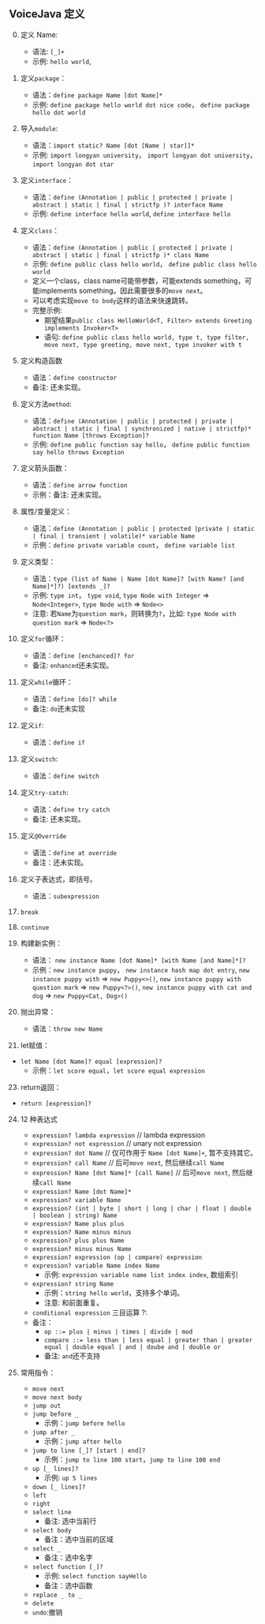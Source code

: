 ## VoiceJava 定义

0.  定义 Name:
    - 语法: `[_]+`
    - 示例: `hello world`,
1.  定义`package`：
    - 语法：`define package Name [dot Name]*`
    - 示例: `define package hello world dot nice code`， `define package hello dot world`
2.  导入`module`:
    - 语法：`import static? Name [dot [Name | star]]*`
    - 示例: `import longyan university`， `import longyan dot university`， `import longyan dot star`
3.  定义`interface`：
    - 语法：`define (Annotation | public | protected | private | abstract | static | final | strictfp )? interface Name`
    - 示例: `define interface hello world`, `define interface hello`
4.  定义`class`：
    - 语法：`define (Annotation | public | protected | private | abstract | static | final | strictfp )* class Name`
    - 示例: `define public class hello world`， `define public class hello world`
    - 定义一个class，class name可能带参数，可能extends something，可能implements something。因此需要很多的`move next`。
    - 可以考虑实现`move to body`这样的语法来快速跳转。
    - 完整示例: 
      - 期望结果`public class HelloWorld<T, Filter> extends Greeting implements Invoker<T>`
      - 语句: `define public class hello world, type t, type filter, move next, type greeting, move next, type invoker with t`
5.  定义构造函数
    - 语法：`define constructor`
    - 备注: 还未实现。
6.  定义方法`method`:
    - 语法：`define (Annotation | public | protected | private | abstract | static | final | synchronized | native | strictfp)* function Name [throws Exception]?`
    - 示例: `define public function say hello`， `define public function say hello throws Exception`
7.  定义箭头函数：
    - 语法：`define arrow function`
    - 示例：备注: 还未实现。
8.  属性/变量定义：
    - 语法：`define (Annotation | public | protected |private | static | final | transient | volatile)* variable Name`
    - 示例：`define private variable count`， `define variable list`
9.  定义类型：

    - 语法：`type (list of Name | Name [dot Name]? [with Name? [and Name]*]?) [extends _]?`
    - 示例: `type int`， `type void`, `type Node with Integer` => `Node<Integer>`, `type Node with` => `Node<>`
    - 注意: 若`Name`为`question mark`，则转换为`?`，比如: `type Node with question mark` => `Node<?>`

10. 定义`for`循环：

    - 语法：`define [enchanced]? for`
    - 备注: `enhanced`还未实现。

11. 定义`while`循环：

    - 语法：`define [do]? while`
    - 备注: `do`还未实现

12. 定义`if`:

    - 语法：`define if`

13. 定义`switch`:

    - 语法：`define switch`

14. 定义`try-catch`:

    - 语法：`define try catch`
    - 备注: 还未实现。

15. 定义`@Override`

    - 语法：`define at override`
    - 备注：还未实现。

16. 定义子表达式，即括号。

    - 语法：`subexpression`

17. `break`

18. `continue`

19. 构建新实例：

    - 语法： `new instance Name [dot Name]* [with Name [and Name]*]?` 
    - 示例：`new instance puppy`， `new instance hash map dot entry`, `new instance puppy with` => `new Puppy<>()`, `new instance puppy with question mark` => `new Puppy<?>()`, `new instance puppy with cat and dog` => `new Puppy<Cat, Dog>()`

20. 抛出异常：

    - 语法：`throw new Name`

21. let赋值：

   - `let Name [dot Name]? equal [expression]?`
      - 示例：`let score equal`，`let score equal expression`

23. return返回：

   - `return [expression]?`

24. 12 种表达式

    - `expression? lambda expression` // lambda expression
    - `expression? not expression` // unary not expression
    - `expression? dot Name` // 仅可作用于 `Name [dot Name]+`, 暂不支持其它。
    - `expression? call Name` // 后可`move next`, 然后继续`call Name`
    - `expression? Name [dot Name]* [call Name]` // 后可`move next`, 然后继续`call Name`
    - `expression? Name [dot Name]*`
    - `expression? variable Name`
    - `expression? (int | byte | short | long | char | float | double | boolean | string) Name`
    - `expression? Name plus plus`
    - `expression? Name minus minus`
    - `expression? plus plus Name`
    - `expression? minus minus Name`
    - `expression? expression (op | compare) expression`
    - `expression? variable Name index Name`
      - 示例: `expression variable name list index index`, 数组索引
    - `expression? string Name`
      - 示例：`string hello world`，支持多个单词。
      - 注意: 和前面重复。
    - `conditional expression` 三目运算 ?:
    - 备注：
      - `op ::= plus | minus | times | divide | mod`
      - `compare ::= less than | less equal | greater than | greater equal | double equal | and | doube and | double or`
      - 备注: `and`还不支持

25. 常用指令：
    - `move next`
    - `move next body`
    - `jump out`
    - `jump before _`
      - 示例：`jump before hello`
    - `jump after _`
      - 示例：`jump after hello`
    - `jump to line [_]? [start | end]?`
      - 示例：`jump to line 100 start`，`jump to line 100 end`
    - `up [_ lines]?`
      - 示例: `up 5 lines`
    - `down [_ lines]?`
    - `left`
    - `right`
    - `select line`
      - 备注: 选中当前行
    - `select body`
      - 备注：选中当前的区域
    - `select _`
      - 备注：选中名字
    - `select function [_]? `
      - 示例: `select function sayHello`
      - 备注：选中函数
    - `replace _ to _`
    - `delete`
    - `undo`:撤销
